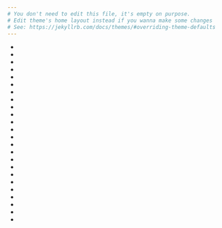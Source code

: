 ```yaml
---
# You don't need to edit this file, it's empty on purpose.
# Edit theme's home layout instead if you wanna make some changes
# See: https://jekyllrb.com/docs/themes/#overriding-theme-defaults
---
```


<script src="https://cdn.jsdelivr.net/npm/@splidejs/splide@latest/dist/js/splide.min.js"></script>
<link rel="stylesheet" href="https://cdn.jsdelivr.net/npm/@splidejs/splide@latest/dist/css/splide.min.css" />
<script>
	document.addEventListener( 'DOMContentLoaded', function () {
		new Splide( '.splide', {
			type: 'loop',
			autoplay: true,
			rewind: true,
            pagination: false,
			lazyLoad: 'nearby'
		} ).mount();
	} );
</script>
<div class="splide">
	<div class="splide__track">
		<ul class="splide__list">
			<li class="splide__slide"><img data-splide-lazy="photos/2.jpg" /></li>
			<li class="splide__slide"><img data-splide-lazy="photos/3.jpg" /></li>
			<li class="splide__slide"><img data-splide-lazy="photos/4.jpg" /></li>
			<li class="splide__slide"><img data-splide-lazy="photos/5.jpg" /></li>
			<li class="splide__slide"><img data-splide-lazy="photos/6.jpg" /></li>
			<li class="splide__slide"><img data-splide-lazy="photos/7.jpg" /></li>
			<li class="splide__slide"><img data-splide-lazy="photos/8.jpg" /></li>
			<li class="splide__slide"><img data-splide-lazy="photos/10.jpg" /></li>
			<li class="splide__slide"><img data-splide-lazy="photos/11.jpg" /></li>
			<li class="splide__slide"><img data-splide-lazy="photos/12.jpg" /></li>
			<li class="splide__slide"><img data-splide-lazy="photos/13.jpg" /></li>
			<li class="splide__slide"><img data-splide-lazy="photos/14.jpg" /></li>
			<li class="splide__slide"><img data-splide-lazy="photos/15.jpg" /></li>
			<li class="splide__slide"><img data-splide-lazy="photos/16.jpg" /></li>
			<li class="splide__slide"><img data-splide-lazy="photos/17.jpg" /></li>
			<li class="splide__slide"><img data-splide-lazy="photos/18.jpg" /></li>
			<li class="splide__slide"><img data-splide-lazy="photos/21.jpg" /></li>
			<li class="splide__slide"><img data-splide-lazy="photos/22.jpg" /></li>
			<li class="splide__slide"><img data-splide-lazy="photos/23.jpg" /></li>
			<li class="splide__slide"><img data-splide-lazy="photos/24.jpg" /></li>
			<li class="splide__slide"><img data-splide-lazy="photos/27.jpg" /></li>
			<li class="splide__slide"><img data-splide-lazy="photos/28.jpg" /></li>
			<li class="splide__slide"><img data-splide-lazy="photos/29.jpg" /></li>
			<li class="splide__slide"><img data-splide-lazy="photos/31.jpg" /></li>
		</ul>
	</div>
</div>
